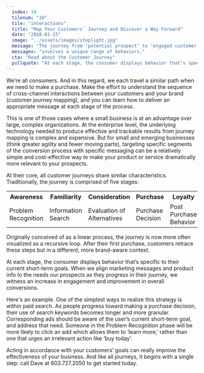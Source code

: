 ```yaml
---
  index: 10
  tilenum: "10"
  tile: "interactions"
  title: "Map Your Customers’ Journey and Discover a Way Forward"
  date: "2018-01-15"
  image: "../assets/images/stoplight.jpg"
  message: "The journey from ‘potential prospect’ to ‘engaged customer’"
  messagex: "involves a unique range of behaviors."
  cta: "Read about the Customer Journey"
  pullquote: "At each stage, the consumer displays behavior that’s specific to their current short-term goals."
---
```


<div>

We’re all consumers. And in this regard, we each travel a similar path when we need to make a purchase. Make the effort to understand the sequence of cross-channel interactions between your customers and your brand (customer journey mapping), and you can learn how to deliver an appropriate message at each stage of the process.

This is one of those cases where a small business is at an advantage over large, complex organizations. At the enterprise level, the underlying technology needed to produce effective and trackable results from journey mapping is complex and expensive. But for small and emerging businesses (think greater agility and fewer moving parts), targeting specific segments of the conversion process with specific messaging can be a relatively simple and cost-effective way to make your product or service dramatically more relevant to your prospects.

At their core, all customer journeys share similar characteristics. Traditionally, the journey is comprised of five stages:

<table>
<tr>
	<th>Awareness</th><th>Familiarity</th><th>Consideration</th><th>Purchase</th><th>Loyalty</th>
</tr>
<tr>
	<td>Problem Recognition</td>
		<td>Information Search</td>
		<td>Evaluation of Alternatives</td>
		<td>Purchase Decision</td>
		<td>Post Purchase Behavior </td>
	</tr>
</table>

Originally conceived of as a linear process, the journey is now more often visualized as a recursive loop. After their first purchase, customers retrace these steps but in a different, more brand-aware context.

At each stage, the consumer displays behavior that’s specific to their current short-term goals. When we align marketing messages and product info to the needs our prospects as they progress in their journey, we witness an increase in engagement and improvement in overall conversions.

Here's an example. One of the simplest ways to realize this strategy is within paid search. As people progress toward making a purchase decision, their use of search keywords becomes longer and more granular. Corresponding ads should be aware of the user’s current short-term goal, and address that need. Someone in the Problem Recognition phase will be more likely to click an add which allows them to ‘learn more,’ rather than one that urges an irrelevant action like ‘buy today’.

Acting in accordance with your customers’ goals can really improve the effectiveness of your business. And like all journeys, it begins with a single step: call Dave at 603.727.2050 to get started today.

</div>
